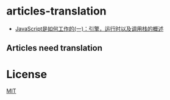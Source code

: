 # articles-translation

* [JavaScript是如何工作的(一)：引擎，运行时以及调用栈的概述](https://github.com/sj279811799/articles-translation/blob/master/JavaScript是如何工作的(一).md)


## Articles need translation


# License

[MIT](https://github.com/neal1991/articles-translator/blob/master/LICENSE)